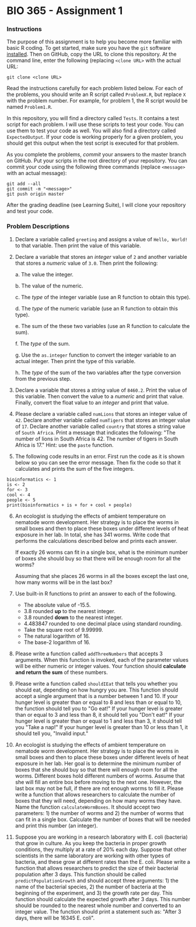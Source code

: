 # BIO 365 - Assignment 1

### Instructions

The purpose of this assignment is to help you become more familiar with basic R coding. To get started, make sure you have the `git` software [installed](https://git-scm.com/downloads). Then on GitHub, copy the URL to clone this repository. At the command line, enter the following (replacing `<clone URL>` with the actual URL:

```
git clone <clone URL>
```

Read the instructions carefully for each problem listed below. For each of the problems, you should write an R script called `ProblemX.R`, but replace `X` with the problem number. For example, for problem 1, the R script would be named `Problem1.R`.

In this repository, you will find a directory called `Tests`. It contains a test script for each problem. I will use these scripts to test your code. You can use them to test your code as well. You will also find a directory called `ExpectedOutput`. If your code is working properly for a given problem, you should get this output when the test script is executed for that problem.

As you complete the problems, *commit* your answers to the master branch on GitHub. Put your scripts in the root directory of your repository. You can commit your code using the following three commands (replace `<message>` with an actual message):

```
git add --all
git commit -m "<message>"
git push origin master
```

After the grading deadline (see Learning Suite), I will clone your repository and test your code.

### Problem Descriptions

1. Declare a variable called `greeting` and assigns a value of `Hello, World!` to that variable. Then print the value of this variable.

2. Declare a variable that stores an *integer* value of `2` and another variable that stores a *numeric* value of `3.0`. Then print the following:

    a. The value the integer.

    b. The value of the numeric.
    
    c. The *type* of the integer variable (use an R function to obtain this type).
    
    d. The *type* of the numeric variable (use an R function to obtain this type).
    
    e. The sum of the these two variables (use an R function to calculate the sum).
    
    f. The *type* of the sum.
    
    g. Use the `as.integer` function to convert the integer variable to an actual integer. Then print the type of this variable.
    
    h. The *type* of the sum of the two variables after the type conversion from the previous step.

3. Declare a variable that stores a *string* value of `8460.2`. Print the value of this variable. Then convert the value to a *numeric* and print that value. Finally, convert the float value to an *integer* and print that value.

4. Please declare a variable called `numLions` that stores an integer value of `42`. Declare another variable called `numTigers` that stores an integer value of `17`. Declare another variable called `country` that stores a string value of `South Africa`. Print a message that indicates the following: "The number of lions in South Africa is 42. The number of tigers in South Africa is 17." Hint: use the `paste` function.

5. The following code results in an error. First run the code as it is shown below so you can see the error message. Then fix the code so that it calculates and prints the sum of the five integers.

```
bioinformatics <- 1
is <- 2
for <- 3
cool <- 4
people <- 5
print(bioinformatics + is + for + cool + people)
```

6. An ecologist is studying the effects of ambient temperature on nematode worm development. Her strategy is to place the worms in small boxes and then to place these boxes under different levels of heat exposure in her lab. In total, she has 341 worms. Write code that performs the calculations described below and prints each answer.

    If exactly 26 worms can fit in a single box, what is the minimum number of boxes she should buy so that there will be enough room for all the worms?

    Assuming that she places 26 worms in all the boxes except the last one, how many worms will be in the last box?

7. Use built-in R functions to print an answer to each of the following.

    - The absolute value of -15.5.
    - 3.8 rounded **up** to the nearest integer.
    - 3.8 rounded **down** to the nearest integer.
    - 4.483847 rounded to one decimal place using standard rounding.
    - Take the square root of 9.99999.
    - The natural logarithm of 16.
    - The base-2 logarithm of 16.

8. Please write a function called `addThreeNumbers` that accepts 3 arguments. When this function is invoked, each of the parameter values will be either numeric or integer values. Your function should **calculate and return the sum** of these numbers.

9. Please write a function called `shouldIEat` that tells you whether you should eat, depending on how hungry you are. This function should accept a single argument that is a number between 1 and 10. If your hunger level is greater than or equal to 8 and less than or equal to 10, the function should tell you to "Go eat!" If your hunger level is greater than or equal to 3 and less than 8, it should tell you "Don't eat!" If your hunger level is greater than or equal to 1 and less than 3, it should tell you "Take a nap!" If your hunger level is greater than 10 or less than 1, it should tell you, "Invalid input."

10. An ecologist is studying the effects of ambient temperature on nematode worm development. Her strategy is to place the worms in small boxes and then to place these boxes under different levels of heat exposure in her lab. Her goal is to determine the minimum number of boxes that she should buy so that there will enough room for all the worms. Different boxes hold different numbers of worms. Assume that she will fill an entire box before moving to the next one. However, the last box may not be full, if there are not enough worms to fill it. Please write a function that allows researchers to calculate the number of boxes that they will need, depending on how many worms they have. Name the function `calculateWormBoxes`. It should accept two parameters: 1) the number of worms and 2) the number of worms that can fit in a single box. Calculate the number of boxes that will be needed and print this number (an integer).

11. Suppose you are working in a research laboratory with E. coli (bacteria) that grow in culture. As you keep the bacteria in proper growth conditions, they multiply at a rate of 20% each day. Suppose that other scientists in the same laboratory are working with other types of bacteria, and these grow at different rates than the E. coli. Please write a function that allows researchers to predict the size of their bacterial population after 3 days. This function should be called `predictPopulationGrowth` and should accept three arguments: 1) the name of the bacterial species, 2) the number of bacteria at the beginning of the experiment, and 3) the growth rate per day. This function should calculate the expected growth after 3 days. This number should be rounded to the nearest whole number and converted to an integer value. The function should print a statement such as: "After 3 days, there will be 16345 E. coli".